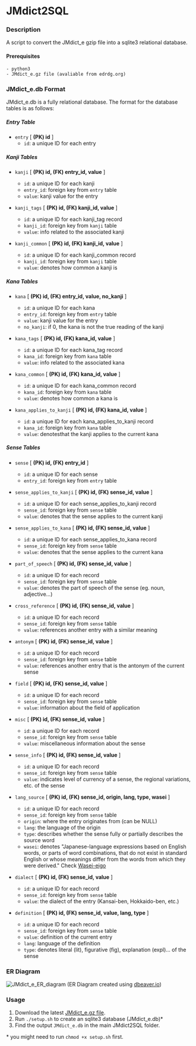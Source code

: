 # JMdict2SQL

### Description

A script to convert the JMdict_e gzip file into a sqlite3 relational database.

#### Prerequisites

    - python3
    - JMdict_e.gz file (avaliable from edrdg.org)

### JMdict_e.db Format

JMdict_e.db is a fully relational database.
The format for the database tables is as follows:

##### Entry Table

- `entry` [ **(PK) id** ]
  - `id`: a unique ID for each entry
 
 
##### Kanji Tables

- `kanji` [ **(PK) id, (FK) entry_id, value** ]
  - `id`: a unique ID for each kanji
  - `entry_id`: foreign key from `entry` table
  - `value`: kanji value for the entry

- `kanji_tags` [ **(PK) id, (FK) kanji_id, value** ]
  - `id`: a unique ID for each kanji_tag record
  - `kanji_id`: foreign key from `kanji` table
  - `value`: info related to the associated kanji

- `kanji_common` [ **(PK) id, (FK) kanji_id, value** ]
  - `id`: a unique ID for each kanji_common record
  - `kanji_id`: foreign key from `kanji` table
  - `value`: denotes how common a kanji is



##### Kana Tables

- `kana` [ **(PK) id, (FK) entry_id, value, no_kanji** ]
  - `id`: a unique ID for each kana
  - `entry_id`: foreign key from `entry` table
  - `value`: kanji value for the entry
  - `no_kanji`: if 0, the kana is not the true reading of the kanji

- `kana_tags` [ **(PK) id, (FK) kana_id, value** ]
  - `id`: a unique ID for each kana_tag record
  - `kana_id`: foreign key from `kana` table
  - `value`: info related to the associated kana

- `kana_common` [ **(PK) id, (FK) kana_id, value** ]
  - `id`: a unique ID for each kana_common record
  - `kana_id`: foreign key from `kana` table
  - `value`: denotes how common a kana is

- `kana_applies_to_kanji` [ **(PK) id, (FK) kana_id, value** ]
  - `id`: a unique ID for each kana_applies_to_kanji record
  - `kana_id`: foreign key from `kana` table
  - `value`: denotesthat the kanji applies to the current kana



##### Sense Tables

- `sense` [ **(PK) id, (FK) entry_id** ]
  - `id`: a unique ID for each sense
  - `entry_id`: foreign key from `entry` table

- `sense_applies_to_kanji` [ **(PK) id, (FK) sense_id, value** ]
  - `id`: a unique ID for each sense_applies_to_kanji record
  - `sense_id`: foreign key from `sense` table
  - `value`: denotes that the sense applies to the current kanji

- `sense_applies_to_kana` [ **(PK) id, (FK) sense_id, value** ]
  - `id`: a unique ID for each sense_applies_to_kana record
  - `sense_id`: foreign key from `sense` table
  - `value`: denotes that the sense applies to the current kana

- `part_of_speech` [ **(PK) id, (FK) sense_id, value** ]
  - `id`: a unique ID for each record
  - `sense_id`: foreign key from `sense` table
  - `value`: denotes the part of speech of the sense (eg. noun, adjective...)

- `cross_reference` [ **(PK) id, (FK) sense_id, value** ]
  - `id`: a unique ID for each record
  - `sense_id`: foreign key from `sense` table
  - `value`: references another entry with a similar meaning

- `antonym` [ **(PK) id, (FK) sense_id, value** ]
  - `id`: a unique ID for each record
  - `sense_id`: foreign key from `sense` table
  - `value`: references another entry that is the antonym of the current sense

- `field` [ **(PK) id, (FK) sense_id, value** ]
  - `id`: a unique ID for each record
  - `sense_id`: foreign key from `sense` table
  - `value`: information about the field of application

- `misc` [ **(PK) id, (FK) sense_id, value** ]
  - `id`: a unique ID for each record
  - `sense_id`: foreign key from `sense` table
  - `value`: miscellaneous information about the sense

- `sense_info` [ **(PK) id, (FK) sense_id, value** ]
  - `id`: a unique ID for each record
  - `sense_id`: foreign key from `sense` table
  - `value`: indicates level of currency of a sense, the regional variations, etc. of the sense

- `lang_source` [ **(PK) id, (FK) sense_id, origin, lang, type, wasei** ]
  - `id`: a unique ID for each record
  - `sense_id`: foreign key from `sense` table
  - `origin`: where the entry originates from (can be NULL)
  - `lang`: the language of the origin
  - `type`: describes whether the sense fully or partially describes the source word
  - `wasei`: denotes "Japanese-language expressions based on English words, or parts of word combinations, that do not exist in standard English or whose meanings differ from the words from which they were derived." Check [Wasei-eigo](https://en.wikipedia.org/wiki/Wasei-eigo)

- `dialect` [ **(PK) id, (FK) sense_id, value** ]
  - `id`: a unique ID for each record
  - `sense_id`: foreign key from `sense` table
  - `value`: the dialect of the entry (Kansai-ben, Hokkaido-ben,  etc.)

- `definition` [ **(PK) id, (FK) sense_id, value, lang, type** ]
  - `id`: a unique ID for each record
  - `sense_id`: foreign key from `sense` table
  - `value`: definition of the current entry
  - `lang`: language of the definition
  - `type`: denotes literal (lit), figurative (fig), explanation (expl)... of the sense

 
### ER Diagram

![JMdict_e_ER_diagram](https://user-images.githubusercontent.com/55784291/116847498-9ea03900-ac25-11eb-8135-e43064e0efe1.png)
(ER Diagram created using [dbeaver.io](https://dbeaver.io/))

### Usage

1. Download the latest [JMdict_e.gz file](http://ftp.edrdg.org/pub/Nihongo/JMdict_e.gz).
2. Run `./setup.sh` to create an sqlite3 database (JMdict_e.db)\*
3. Find the output `JMdict_e.db` in the main JMdict2SQL folder.

\* you might need to run `chmod +x setup.sh` first.
